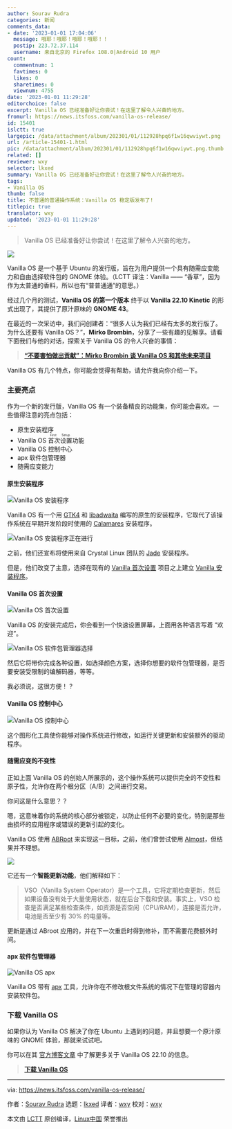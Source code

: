 ```yaml
---
author: Sourav Rudra
categories: 新闻
comments_data:
- date: '2023-01-01 17:04:06'
  message: 哦耶！哦耶！哦耶！哦耶！！
  postip: 223.72.37.114
  username: 来自北京的 Firefox 108.0|Android 10 用户
count:
  commentnum: 1
  favtimes: 0
  likes: 0
  sharetimes: 0
  viewnum: 4755
date: '2023-01-01 11:29:28'
editorchoice: false
excerpt: Vanilla OS 已经准备好让你尝试！在这里了解令人兴奋的地方。
fromurl: https://news.itsfoss.com/vanilla-os-release/
id: 15401
islctt: true
largepic: /data/attachment/album/202301/01/112928hpq6f1w16qwviywt.png
url: /article-15401-1.html
pic: /data/attachment/album/202301/01/112928hpq6f1w16qwviywt.png.thumb.jpg
related: []
reviewer: wxy
selector: lkxed
summary: Vanilla OS 已经准备好让你尝试！在这里了解令人兴奋的地方。
tags:
- Vanilla OS
thumb: false
title: 不普通的普通操作系统：Vanilla OS 稳定版发布了!
titlepic: true
translator: wxy
updated: '2023-01-01 11:29:28'
---
```



> 
> Vanilla OS 已经准备好让你尝试！在这里了解令人兴奋的地方。
> 
> 
> 


![](/data/attachment/album/202301/01/112928hpq6f1w16qwviywt.png)


Vanilla OS 是一个基于 Ubuntu 的发行版，旨在为用户提供一个具有随需应变能力和自由选择软件包的 GNOME 体验。（LCTT 译注：Vanilla —— “香草”，因为作为太普通的香料，所以也有“普普通通”的意思。）


经过几个月的测试，**Vanilla OS 的第一个版本** 终于以 **Vanilla 22.10 Kinetic** 的形式出现了，其提供了原汁原味的 **GNOME 43**。


在最近的一次采访中，我们问创建者：“很多人认为我们已经有太多的发行版了。为什么还要有 Vanilla OS？”，**Mirko Brombin**，分享了一些有趣的见解享。请看下面我们与他的对话，探索关于 Vanilla OS 的令人兴奋的事情：



> 
> **[“不要害怕做出贡献”：Mirko Brombin 谈 Vanilla OS 和其他未来项目](https://news.itsfoss.com/interview-mirko-brombin/)**
> 
> 
> 


Vanilla OS 有几个特点，你可能会觉得有帮助，请允许我向你介绍一下。


### 主要亮点






作为一个新的发行版，Vanilla OS 有一个装备精良的功能集，你可能会喜欢。一些值得注意的亮点包括：


* 原生安装程序
* Vanilla OS <ruby> 首次设置 <rt>  First Setup </rt></ruby> 功能
* Vanilla OS 控制中心
* apx 软件包管理器
* 随需应变能力


#### 原生安装程序


![Vanilla OS 安装程序](/data/attachment/album/202301/01/112929v7t1uo0ol0ot7oph.png)


Vanilla OS 有一个用 [GTK4](https://news.itsfoss.com/gtk-4-release/) 和 [libadwaita](https://news.itsfoss.com/gnome-libadwaita-library/) 编写的原生的安装程序，它取代了该操作系统在早期开发阶段时使用的 [Calamares](https://calamares.io) 安装程序。


![Vanilla OS 安装程序正在进行](/data/attachment/album/202301/01/112930p2hvhh5tjaoh55tu.png)


之前，他们还宣布将使用来自 Crystal Linux 团队的 [Jade](https://github.com/crystal-linux/jade) 安装程序。


但是，他们改变了主意，选择在现有的 [Vanilla 首次设置](https://github.com/Vanilla-OS/first-setup) 项目之上建立 [Vanilla 安装程序](https://github.com/Vanilla-OS/vanilla-installer)。


#### Vanilla OS 首次设置


![Vanilla OS 首次设置](/data/attachment/album/202301/01/112930xbx6d0xu5gpg3pxs.png)


Vanilla OS 的安装完成后，你会看到一个快速设置屏幕，上面用各种语言写着 “欢迎”。


![Vanilla OS 软件包管理器选择](/data/attachment/album/202301/01/112930evdvs5gajfq6p6wj.png)


然后它将带你完成各种设置，如选择颜色方案，选择你想要的软件包管理器，是否要安装受限制的编解码器，等等。


我必须说，这很方便！ ?️


#### Vanilla OS 控制中心


![Vanilla OS 控制中心](/data/attachment/album/202301/01/112931wjshcr777jcejpl7.png)


这个图形化工具使你能够对操作系统进行修改，如运行关键更新和安装额外的驱动程序。


#### 随需应变的不变性






正如上面 Vanilla OS 的创始人所展示的，这个操作系统可以提供完全的不变性和原子性，允许你在两个根分区（A/B）之间进行交易。


你问这是什么意思？ ?


嗯，这意味着你的系统的核心部分被锁定，以防止任何不必要的变化，特别是那些由损坏的应用程序或错误的更新引起的变化。


Vanilla OS 使用 [ABRoot](https://github.com/Vanilla-OS/ABRoot) 来实现这一目标，之前，他们曾尝试使用 [Almost](https://documentation.vanillaos.org/docs/almost/)，但结果并不理想。


![](/data/attachment/album/202301/01/112931zzmyj3bd1olmvuum.png)


它还有一个**智能更新功能**，他们解释如下：



> 
> VSO（Vanilla System Operator）是一个工具，它将定期检查更新，然后如果设备没有处于大量使用状态，就在后台下载和安装。事实上，VSO 检查是否满足某些检查条件，如资源是否空闲（CPU/RAM），连接是否允许，电池是否至少有 30% 的电量等。
> 
> 
> 


更新是通过 ABroot 应用的，并在下一次重启时得到修补，而不需要花费额外时间。


#### apx 软件包管理器


![Vanilla OS apx](/data/attachment/album/202301/01/112932phcs9ia6r6h6r7rh.png)


Vanilla OS 带有 [apx](https://github.com/Vanilla-OS/apx) 工具，允许你在不修改根文件系统的情况下在管理的容器内安装软件包。


### 下载 Vanilla OS


如果你认为 Vanilla OS 解决了你在 Ubuntu 上遇到的问题，并且想要一个原汁原味的 GNOME 体验，那就来试试吧。


你可以在其 [官方博客文章](https://vanillaos.org/2022/12/29/vanilla-os-22-10-kinetic.html) 中了解更多关于 Vanilla OS 22.10 的信息。



> 
> **[下载 Vanilla OS](https://vanillaos.org)**
> 
> 
> 




---


via: <https://news.itsfoss.com/vanilla-os-release/>


作者：[Sourav Rudra](https://news.itsfoss.com/author/sourav/) 选题：[lkxed](https://github.com/lkxed) 译者：[wxy](https://github.com/wxy) 校对：[wxy](https://github.com/wxy)


本文由 [LCTT](https://github.com/LCTT/TranslateProject) 原创编译，[Linux中国](https://linux.cn/) 荣誉推出
